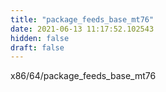 ```yaml
---
title: "package_feeds_base_mt76"
date: 2021-06-13 11:17:52.102543
hidden: false
draft: false
---
```


x86/64/package_feeds_base_mt76

